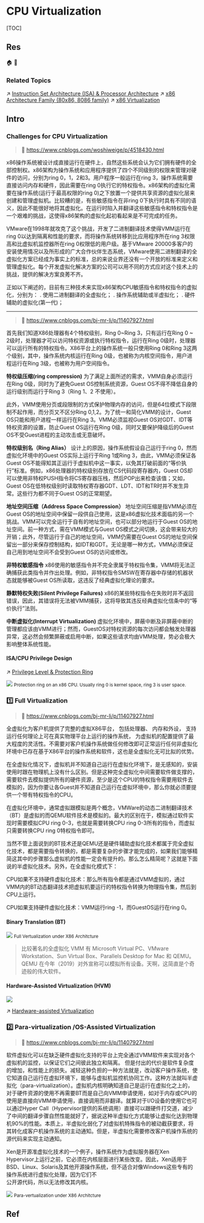 # CPU Virtualization

[TOC]



## Res
🏠 
🚧 


### Related Topics
↗ [Instruction Set Architecture (ISA) & Processor Architecture](../../../🔑%20CS%20Core/👷🏾‍♂️%20Computer%20(Host)%20System/Computer%20Architecture/Instruction%20Set%20Architecture%20(ISA)%20&%20Processor%20Architecture/Instruction%20Set%20Architecture%20(ISA)%20&%20Processor%20Architecture.md)
↗ [x86 Architecture Family (80x86, 8086 family)](../../../🔑%20CS%20Core/👷🏾‍♂️%20Computer%20(Host)%20System/Computer%20Architecture/Instruction%20Set%20Architecture%20(ISA)%20&%20Processor%20Architecture/CISC%20(Complex%20Instruction%20Set%20Computer)/x86%20Architecture%20Family%20(80x86,%208086%20family)/x86%20Architecture%20Family%20(80x86,%208086%20family).md)
↗ [x86 Virtualization](📌%20Hardware-assisted%20Virtualization/CPU-assisted%20Virtualization/x86%20Virtualization/x86%20Virtualization.md)



## Intro
### Challenges for CPU Virtualization
> 📎 https://www.cnblogs.com/woshiweige/p/4518430.html

x86操作系统被设计成直接运行在硬件上，自然这些系统会认为它们拥有硬件的全部控制权。x86架构为操作系统和应用程序提供了四个不同级别的权限来管理对硬件的访问，分别为ring 0，1，2和3。用户程序一般运行在ring 3，操作系统需要直接访问内存和硬件，因此需要在ring 0执行它的特权指令。x86架构的虚拟化需要在操作系统(运行于最高权限的ring 0)之下放置一个提供共享资源的虚拟化层来创建和管理虚拟机。比较糟的是，有些敏感指令在非ring 0下执行时具有不同的语义，因此不能很好地将其虚拟化。在运行时陷入并翻译这些敏感指令和特权指令是一个艰难的挑战，这使得x86架构的虚拟化起初看起来是不可完成的任务。

VMware在1998年就攻克了这个挑战，开发了二进制翻译技术使得VMM运行在ring 0以达到隔离和性能的要求，而将操作系统转移到比应用程序所在ring 3权限高和比虚拟机监控器所在ring 0权限低的用户级。基于VMware 20000多客户的安装使用情况以及所形成的广大合作伙伴生态系统，VMware使用二进制翻译的全虚拟化方案已经成为事实上的标准，总的来说业界还没有一个开放的标准来定义和管理虚拟化。每个开发虚拟化解决方案的公司可以用不同的方式应对这个技术上的挑战，提供的解决方案良莠不齐。

正如以下阐述的，目前有三种技术来实现x86架构CPU敏感指令和特权指令的虚拟化，分别为：
. 使用二进制翻译的全虚拟化；
. 操作系统辅助或半虚拟化；
. 硬件辅助的虚拟化(第一代)；


---
> 📎 https://www.cnblogs.com/bj-mr-li/p/11407927.html

首先我们知道X86处理器有4个特权级别，Ring 0~Ring 3，只有运行在Ring 0 ~ 2级时，处理器才可以访问特权资源或执行特权指令，运行在Ring 0级时，处理器可以运行所有的特权指令。X86平台上的操作系统一般只使用Ring 0和Ring 3这两个级别，其中，操作系统内核运行在Ring 0级，也被称为内核空间指令，用户进程运行在Ring 3级，也被称为用户空间指令。

**特权级压缩(ring compression)**
为了满足上面所述的需求，VMM自身必须运行在Ring 0级，同时为了避免Guest OS控制系统资源，Guest OS不得不降低自身的运行级别而运行于Ring 3（Ring 1、2 不使用）。

此外，VMM使用分页或段限制的方式保护物理内存的访问，但是64位模式下段限制不起作用，而分页又不区分Ring 0,1,2。为了统一和简化VMM的设计，Guest OS只能和用户进程一样运行在Ring 3。VMM必须监视Guest OS对GDT、IDT等特权资源的设置，防止Guest OS运行在Ring 0级，同时又要保护降级后的Guest OS不受Guest进程的主动攻击或无意破坏。

**特权级别名（Ring Alias）**
设计上的原因，操作系统假设自己运行于ring 0，然而虚拟化环境中的Guest OS实际上运行于Ring 1或Ring 3，由此，VMM必须保证各Guest OS不能得知其正运行于虚拟机中这一事实，以免其打破前面的“等价执行”标准。例如，x86处理器的特权级别存放在CS代码段寄存器内，Guest OS却可以使用非特权PUSH指令将CS寄存器压栈，然后POP出来检查该值；又如，Guest OS在低特权级别时读取特权寄存器GDT、LDT、IDT和TR时并不发生异常。这些行为都不同于Guest OS的正常期望。

**地址空间压缩（Address Space Compression）**
地址空间压缩是指VMM必须在Guest OS的地址空间中保留一段供自己使用，这是x86虚拟化技术面临的另一个挑战。VMM可以完全运行于自有的地址空间，也可以部分地运行于Guest OS的地址空间。前一种方式，需在VMM模式与Guest OS模式之间切换，这会带来较大的开销；此外，尽管运行于自己的地址空间，VMM仍需要在Guest OS的地址空间保留出一部分来保存控制结构，如IDT和GDT。无论是哪一种方式，VMM必须保证自己用到地址空间不会受到Guest OS的访问或修改。

**非特权敏感指令**
x86使用的敏感指令并不完全隶属于特权指令集，VMM将无法正确捕获此类指令并作出处理。例如，非特权指令SMSW在寄存器中存储的机器状态就能够被Guest OS所读取，这违反了经典虚拟化理论的要求。

**静默特权失败(Silent Privilege Failures)**
x86的某些特权指令在失败时并不返回错误，因此，其错误将无法被VMM捕获，这将导致其违反经典虚拟化信条中的“等价执行”法则。

**中断虚拟化(Interrupt Virtualization)**
虚拟化环境中，屏蔽中断及非屏蔽中断的管理都应该由VMM进行；然而，GuestOS对特权资源的每次访问都会触发处理器异常，这必然会频繁屏蔽或启用中断，如果这些请求均由VMM处理，势必会极大影响整体系统性能。


#### ISA/CPU Privilege Design
↗ [Privilege Level & Protection Ring](../../../🔑%20CS%20Core/👷🏾‍♂️%20Computer%20(Host)%20System/Computer%20Architecture/Instruction%20Set%20Architecture%20(ISA)%20&%20Processor%20Architecture/📌%20ISA%20Basics/Privilege%20Level%20&%20Protection%20Ring.md)

![](../../../../../../../Assets/Pics/Pasted%20image%2020240217173550.png)
<small>Protection ring on an x86 CPU. Usually ring 0 is kernel space, ring 3 is user space.</small>


### 1️⃣ Full Virtualization
> 📎 https://www.cnblogs.com/bj-mr-li/p/11407927.html

全虚拟化为客户机提供了完整的虚拟X86平台， 包括处理器、 内存和外设， 支持运行任何理论上可在真实物理平台上运行的操作系统， 为虚拟机的配置提供了最大程度的灵活性。不需要对客户机操作系统做任何修改即可正常运行任何非虚拟化环境中已存在基于X86平台的操作系统和软件，这也是全虚拟化无可比拟的优势。

在全虚拟化情况下，虚拟机并不知道自己运行在虚拟化环境下，是无感知的，安装使用时跟在物理机上没有什么区别。但是这种完全虚拟化中间需要软件做支撑的，需要软件去模拟提供所有的硬件资源，至少是这个CPU的特权指令需要用软件去模拟的，因为你要让各Guest并不知道自己运行在虚拟环境中，那么你就必须要提供一个带有特权指令的CPU。

在虚拟化环境中，通常虚拟跟模拟是两个概念，VMWare的动态二进制翻译技术（BT）是虚拟的而QEMU软件技术是模拟的。最大的区别在于，模拟通过软件实现时需要模拟CPU ring 0-3，也就是需要转换CPU ring 0-3所有的指令，而虚拟只需要转换CPU ring 0特权指令即可。

当然不管上面说到的BT技术还是QEMU还是硬件辅助虚拟化技术都属于完全虚拟化技术，都是需要指令转换的，都是需要复杂的步骤才能完成的，如果我们能够精简这其中的步骤那么虚拟机的性能一定会有提升的。那么怎么精简呢？这就是下面说的半虚拟化技术。另外，在全虚拟化模式下：

CPU如果不支持硬件虚拟化技术：那么所有指令都是通过VMM虚拟的，通过VMM内的BT动态翻译技术把虚拟机要运行的特权指令转换为物理指令集，然后到CPU上运行。

CPU如果支持硬件虚拟化技术：VMM运行ring -1，而GuestOS运行在ring 0。

#### Binary Translation (BT)
![](../../../../../Assets/Pics/Pasted%20image%2020230308111602.png)
<small>Full Vertualization under X86 Architcture</small>

> 比较著名的全虚拟化 VMM 有 Microsoft Virtual PC、VMware Workstation、Sun Virtual Box、Parallels Desktop for Mac 和 QEMU。QEMU 在今年（2019）对外宣称可以模拟所有设备。天啊，这简直是个奇迹般的伟大软件。
#### Hardware-Assisted Virtualization (HVM)
![](../../../../../Assets/Pics/Pasted%20image%2020230308125433.png)

↗ [Hardware-assisted Virtualization](📌%20Hardware-assisted%20Virtualization/Hardware-assisted%20Virtualization.md)


### 2️⃣ Para-virtualization /OS-Assisted Virtualization
> 📎 https://www.cnblogs.com/bj-mr-li/p/11407927.html

软件虚拟化可以在缺乏硬件虚拟化支持的平台上完全通过VMM软件来实现对各个虚拟机的监控，以保证它们之间彼此独立和隔离。 但是付出的代价是软件复杂度的增加，和性能上的损失。减轻这种负担的一种方法就是，改动客户操作系统，使它知道自己运行在虚拟环境下，能够与虚拟机监控机协同工作。这种方法就叫半虚拟化（para-virtualization）。虚拟机内核明确知道自己是运行在虚拟化之上的，对于硬件资源的使用不再需要BT而是自己向VMM申请使用，如对于内存或CPU的使用是直接向VMM申请使用，直接调用而非翻译。就算对于I/O设备的使用它也可以通过Hyper Call（Hypervisor提供的系统调用）直接可以跟硬件打交道，减少了中间的翻译步骤自然性能就好了，据说这种半虚拟化方式能够让虚拟化达到物理机90%的性能。本质上，半虚拟化弱化了对虚拟机特殊指令的被动截获要求，将其转化成客户机操作系统的主动通知。但是，半虚拟化需要修改客户机操作系统的源代码来实现主动通知。

Xen是开源准虚拟化技术的一个例子，操作系统作为虚拟服务器在Xen Hypervisor上运行之前，它必须在内核层面进行某些改变。因此，Xen适用于BSD、Linux、Solaris及其他开源操作系统，但不适合对像Windows这些专有的操作系统进行虚拟化处理，因为它们不  
公开源代码，所以无法修改其内核。

![](../../../../../Assets/Pics/Pasted%20image%2020230308111614.png)
<small>Para-vertualization under X86 Architcture</small>



## Ref
[虚拟化技术原理（CPU、内存、IO） | cnblog]: https://www.cnblogs.com/bj-mr-li/p/11407927.html

[理解全虚拟、半虚拟以及硬件辅助的虚拟化 | cnblog]: https://www.cnblogs.com/woshiweige/p/4518430.html


